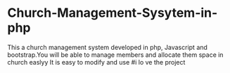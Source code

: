 # Church-Management-Sysytem-in-php
This a church management system developed in php, Javascript and bootstrap.You will be able to manage members and allocate them space in church easlyy
It is easy to modify and use
#i lo ve the project
